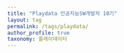 ```yaml
---
title: "Playdata 인공지능SW개발자 10기"
layout: tag
permalink: /tags/playdata/
author_profile: true
taxonomy: 플레이데이터
---
```

